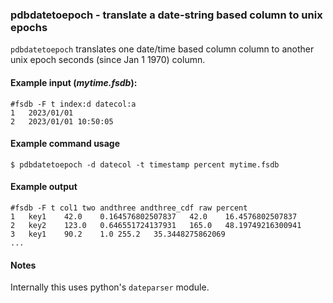 ### pdbdatetoepoch - translate a date-string based column to unix epochs

`pdbdatetoepoch` translates one date/time based column column to
another unix epoch seconds (since Jan 1 1970) column.

#### Example input (*mytime.fsdb*):

```
#fsdb -F t index:d datecol:a
1	2023/01/01
2	2023/01/01 10:50:05
```

#### Example command usage

```
$ pdbdatetoepoch -d datecol -t timestamp percent mytime.fsdb
```

#### Example output

```
#fsdb -F t col1 two andthree andthree_cdf raw percent
1	key1	42.0	0.164576802507837	42.0	16.4576802507837
2	key2	123.0	0.646551724137931	165.0	48.19749216300941
3	key1	90.2	1.0	255.2	35.3448275862069
...
```

#### Notes

Internally this uses python's `dateparser` module.
